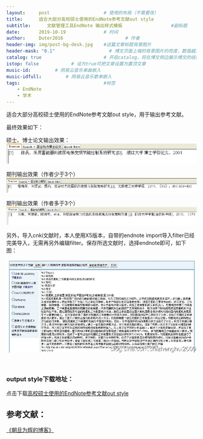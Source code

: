 ```yaml
---
layout:     post   				    # 使用的布局（不需要改）
title:      适合大部分高校硕士使用的EndNote参考文献out style 				# 标题 
subtitle:      文献管理工具EndNote 输出样式模板                  #副标题
date:       2019-10-19 				# 时间
author:     Duter2016 						# 作者
header-img: img/post-bg-desk.jpg 	#这篇文章标题背景图片
header-mask: "0.1"                    # 博文页面上端的背景图片的亮度，数值越大越黑暗
catalog: true 						# 开启catalog，将在博文侧边展示博文的结构
istop: false            # 设为true可把文章设置为置顶文章
music-id:         # 网易云音乐单曲嵌入
music-idfull:         # 网易云音乐歌单嵌入
tags:								#标签
    - EndNote
    - 学术
---
```


适合大部分高校硕士使用的EndNote参考文献out style，用于输出参考文献。  
  
最终效果如下：

硕士、博士论文输出效果：    
![【endnote软件】分享适合大部分高校硕士使用的output style（参考文献）](https://raw.githubusercontent.com/Duter2016/GitNote-images/master/Images/2019/10/19/EndNoteShuoBoStyle01-1571462132252.jpeg "【endnote软件】分享适合大部分高校硕士使用的output <wbr>style（参考文献）")  
  
  
期刊输出效果（作者少于3个）    
![【endnote软件】分享适合大部分高校硕士使用的output style（参考文献）](https://raw.githubusercontent.com/Duter2016/GitNote-images/master/Images/2019/10/19/EndNoteShuoBoStyle02-1571462197020.jpeg "【endnote软件】分享适合大部分高校硕士使用的output <wbr>style（参考文献）") 
  
期刊输出效果（作者多于3个）    
![【endnote软件】分享适合大部分高校硕士使用的outputstyle（参考文献）](https://raw.githubusercontent.com/Duter2016/GitNote-images/master/Images/2019/10/19/EndNoteShuoBoStyle03-1571462240757.jpeg "【endnote软件】分享适合大部分高校硕士使用的output <wbr>style（参考文献）")
  
  
另外，导入cnki文献时，本人使用X5版本，自带的endnote import导入filter已经完美导入，无需再另外编辑filter。保存所选文献时，选择endnote即可，如下图：

![【endnote软件】分享适合大部分高校硕士使用的output style（参考文献）](https://raw.githubusercontent.com/Duter2016/GitNote-images/master/Images/2019/10/19/EndNoteShuoBoStyle04-1571462268347.jpeg "【endnote软件】分享适合大部分高校硕士使用的output <wbr>style（参考文献）")

 

### output style下载地址：

点击下载[高校硕士使用的EndNote参考文献out style](https://github.com/Duter2016/EndNote-Style/tree/master/%E9%80%82%E5%90%88%E5%A4%A7%E9%83%A8%E5%88%86%E9%AB%98%E6%A0%A1%E7%A1%95%E5%A3%AB%E4%BD%BF%E7%94%A8%E7%9A%84output%20style)

## 参考文献：

[《朝旦为辉的博客》](http://blog.sina.com.cn/s/blog_61192a1b0100vr6f.html)
